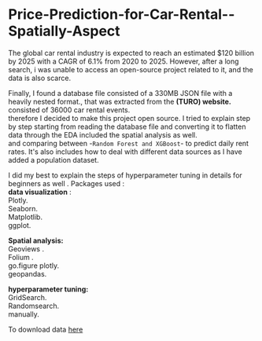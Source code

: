 # Price-Prediction-for-Car-Rental--Spatially-Aspect


The global car rental industry is expected to reach an estimated $120 billion by 2025 with a CAGR of 6.1% from 2020 to 2025.
However, after a long search, i was unable to access an open-source project related to it, and the data is also scarce.<br>

Finally, I found a database file consisted of a 330MB JSON file with a heavily nested format., that was extracted from the **(TURO) website.** consisted of 36000 car rental events.<br>
therefore I decided to make this project open source. I tried to explain step by step starting from reading the database file and converting it to flatten data through the EDA included the spatial analysis as well.<br>
and comparing between -`Random Forest and XGBoost`- to predict daily rent rates.
It's also includes how to deal with different data sources as I have added a population dataset.<br>

I did my best to explain the steps of hyperparameter tuning in details for beginners as well .
Packages used :<br>
**data visualization** : <br>
Plotly.<br>
Seaborn.<br>
Matplotlib.<br>
ggplot.

**Spatial analysis:**<br>
Geoviews .<br>
Folium .<br>
go.figure plotly.<br>
geopandas.

**hyperparameter tuning:** <br>
GridSearch.<br>
Randomsearch.<br>
manually.

To download data [here](https://www.kaggle.com/theriley106/turo-rental-car-pricing-info)
